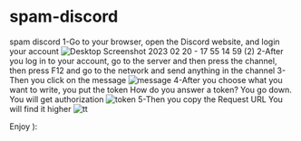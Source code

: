 # spam-discord
spam discord
1-Go to your browser, open the Discord website, and login your account
![Desktop Screenshot 2023 02 20 - 17 55 14 59 (2)](https://user-images.githubusercontent.com/125891206/220195250-5f7b14b9-fda6-4c01-a624-01b3f5526f10.png)
2-After you log in to your account, go to the server and then press the channel, then press F12 and go to the network and send anything in the channel
3-Then you click on the message
![message](https://user-images.githubusercontent.com/125891206/220198649-0e8947ac-8a94-4256-831c-3a6666766346.jpg)
4-After you choose what you want to write, you put the token
How do you answer a token? You go down. You will get authorization
![token](https://user-images.githubusercontent.com/125891206/220198761-7d2c9185-376b-4342-be02-404f6684b9f6.jpg)
5-Then you copy the Request URL
You will find it higher
![tt](https://user-images.githubusercontent.com/125891206/220199180-a7e60057-caff-481b-a73d-4d148f1e38a9.jpg)


Enjoy ):


